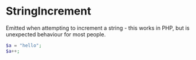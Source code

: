 # StringIncrement

Emitted when attempting to increment a string - this works in PHP, but is unexpected behaviour for most people.

```php
$a = "hello";
$a++;
```
